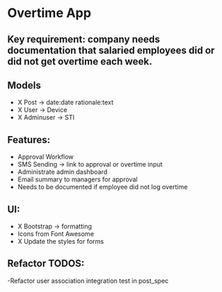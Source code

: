 # Overtime App

## Key requirement: company needs documentation that salaried employees did or did not get overtime each week.

## Models

- X Post -> date:date rationale:text
- X User -> Device
- X Adminuser -> STI

## Features:

- Approval Workflow
- SMS Sending -> link to approval or overtime input
- Administrate admin dashboard
- Email summary to managers for approval
- Needs to be documented if employee did not log overtime

## UI:

- X Bootstrap -> formatting
- Icons from Font Awesome
- X Update the styles for forms

## Refactor TODOS:

-Refactor user association integration test in post_spec
